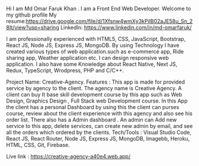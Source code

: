 Hi I am Md Omar Faruk Khan . I am a Front End Web Developer. Welcome to my github profile
My resume:https://drive.google.com/file/d/1Xfsnw4wmXy3kPilB02aJE58u_Sn_28It/view?usp=sharing
LinkedIn: https://www.linkedin.com/in/md-omarfaruk/

I am professionally experienced with HTML5, CSS, JavaScript, Bootstrap, React JS, Node JS, Express JS, MongoDB.
By using Technology I have created various types of web application.such as e-commerce app, Ride sharing app, Weather application etc. 
I can design responsive web application. 
I also have some Knowledge about React Native, Next JS, Redux, TypeScript, Wrodpress, PHP and C/C++.

Project Name:	Creative-Agency.
Features	:  This app is made for provided service by agency to the client. The agency name is Creative Agency. 
A client can buy It base skill development course by this app such as Web Design, Graphics Design , Full Stack web Development course.
In this App the client has a personal Dashboard by using this the client can purses course, review about the client experience with this agency and also see his order list.
There also has a Admin dashboard . An admin can Add new service to this app, delete services, can create new admin by email, and see all the orders which ordered by the clients. 
Tech/Tools	:	Visual Studio Code, React JS, React Router, Node JS, Express JS, MongoDB, Imagebb, Heroku, HTML, CSS, Git, Firebase.

Live link	:	https://creative-agency-a40e4.web.app/
